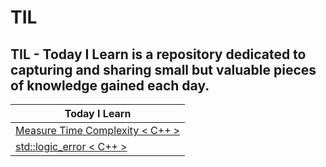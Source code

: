 # TIL
## TIL - Today I Learn is a repository dedicated to capturing and sharing small but valuable pieces of knowledge gained each day.
| Today I Learn  |
| ------------- |
| [Measure Time Complexity < C++ > ](./Measure%20Time%20Complexity/Source.cpp) |
| [std::logic_error < C++ > ](./logic_error/Source.cpp) |

